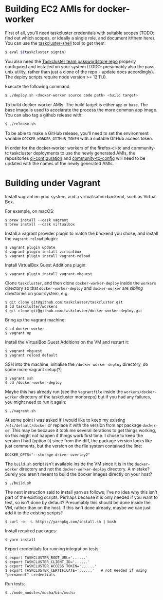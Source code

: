 Building EC2 AMIs for docker-worker
===================================

First of all, you'll need taskcluster credentials with suitable scopes (TODO:
find out which scopes, or ideally a single role, and document it/them here).
You can use the
[taskcluster-shell](https://github.com/taskcluster/taskcluster/clients/client-shell)
tool to get them:

```sh
$ eval $(taskcluster signin)
```

You also need the [Taskcluster team passwordstore
repo](https://github.com/taskcluster/passwordstore-garbage) properly configured
and installed on your system (TODO: presumably also the pass unix utility,
rather than just a clone of the repo - update docs accordingly). The deploy
scripts require node version >= 12.11.0.

Execute the following command:

```sh
$ ./deploy.sh <docker-worker source code path> <build target>
```

To build docker-worker AMIs. The build target is either `app` or `base`. The base image
is used to accelarate the process the more common app image. You can also tag a github
release with:

```sh
$ ./release.sh
```

To be able to make a GitHub release, you'll need to set the environment
variable `DOCKER_WORKER_GITHUB_TOKEN` with a suitable GitHub access token.

In order for the docker-worker workers of the firefox-ci-tc and community-tc
taskcluster deployments to use the newly generated AMIs, the repositories
[ci-configuration](https://hg.mozilla.org/ci/ci-configuration/) and
[community-tc-config](https://github.com/mozilla/community-tc-config) will need
to be updated with the names of the newly generated AMIs.


Building under Vagrant
======================

Install vagrant on your system, and a virtualisation backend, such as Virtual
Box.

For example, on macOS:

```
$ brew install --cask vagrant
$ brew install --cask virtualbox
```

Install a vagrant provider plugin to match the backend you chose, and install
the `vagrant-reload` plugin:

```
$ vagrant plugin update
$ vagrant plugin install virtualbox
$ vagrant plugin install vagrant-reload
```

Install VirtualBox Guest Additions plugin:

```
$ vagrant plugin install vagrant-vbguest
```

Clone `taskcluster`, and then clone `docker-worker-deploy` inside the `workers`
directory so that `docker-worker-deploy` and `docker-worker` are _sibling_
directories on your system, e.g.

```
$ git clone git@github.com:taskcluster/taskcluster.git
$ cd taskcluster/workers
$ git clone git@github.com:taskcluster/docker-worker-deploy.git
```

Bring up the vagrant machine:

```
$ cd docker-worker
$ vagrant up
```

Install the VirtualBox Guest Additions on the VM and restart it:

```
$ vagrant vbguest
$ vagrant reload default
```

SSH into the machine, initialise the `/docker-worker-deploy` directory, do some
more vagrant setup(?)

```
$ vagrant ssh
$ cd /docker-worker-deploy
```

Maybe this has already run (see the `Vagrantfile` inside the
`workers/docker-worker` directory of the taskcluster monorepo) but if you had
any failures, you might need to run it again:

```
$ ./vagrant.sh
```

At some point I was asked if I would like to keep my existing
`/etc/default/docker` or replace it with the version from apt package
`docker-ce`. This may be because it took me several iterations to get things
working, so this might not happen if things work first time. I chose to keep
the version I had (option `O`) since from the diff, the package version looks
like just comments, but the version on the file system contained the line:

```
DOCKER_OPTS="--storage-driver overlay2"
```

The `build.sh` script isn't available inside the VM since it is in the
`docker-worker` directory and not the `docker-worker-deploy` directory. A
mistake? Surely you aren't meant to build the docker images directly on your
host?

```
$ ./build.sh
```

The next instruction said to install yarn as follows; I've no idea why this
isn't part of the existing scripts.  Perhaps because it is only needed if you
want to test, so isn't done by default? Presumably this should be done inside
the VM, rather than on the host. If this isn't done already, maybe we can just
add it to the existing scripts?

```
$ curl -o- -L https://yarnpkg.com/install.sh | bash
```

Install required packages:

```
$ yarn install
```

Export credentials for running integration tests:

```
$ export TASKCLUSTER_ROOT_URL='......'
$ export TASKCLUSTER_CLIENT_ID='......'
$ export TASKCLUSTER_ACCESS_TOKEN='......'
$ export TASKCLUSTER_CERTIFICATE='......'   # not needed if using "permanent" credentials
```

Run tests:

```
$ ./node_modules/mocha/bin/mocha
```
